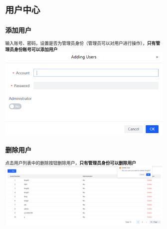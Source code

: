 # 用户中心

## 添加用户
输入账号、密码，设置是否为管理员身份（管理员可以对用户进行操作），**只有管理员身份账号可以添加用户**
![User Add](../../assets/images/user_add.png)

## 删除用户
点击用户列表中的删除按钮删除用户，**只有管理员身份可以删除用户**
![User Add](../../assets/images/user_delete.png)
